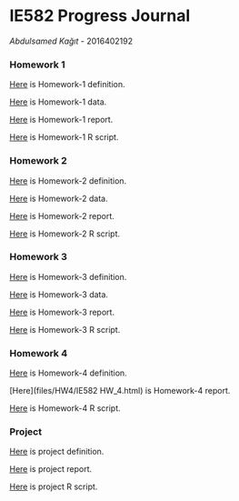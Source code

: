 # IE582 Progress Journal

_Abdulsamed Kağıt_ - 2016402192

### Homework 1

[Here](files/HW1/Homework1.pdf) is Homework-1 definition.

[Here](files/HW1/E0.zip) is Homework-1 data.

[Here](files/HW1/HW-1.html) is Homework-1  report.

[Here](files/HW1/Full_R_Code_HW_1.R) is Homework-1 R script.

### Homework 2

[Here](files/HW2/Homework2.pdf) is Homework-2 definition.

[Here](files/HW2/UWave_TRAIN.zip) is Homework-2 data.

[Here](files/HW2/HW-2.html) is Homework-2  report.

[Here](files/HW2/Full_R_Code_HW_2.R) is Homework-2 R script.

### Homework 3

[Here](files/HW3/Homework3.pdf) is Homework-3 definition.

[Here](files/HW3/RealTimeConsumption-01012016-01122020.csv) is Homework-3 data.

[Here](files/HW3/HW-3.html) is Homework-3  report.

[Here](files/HW3/Full_R_Code_HW_3.R) is Homework-3 R script.

### Homework 4

[Here](files/HW4/Homework4.pdf) is Homework-4 definition.


[Here](files/HW4/IE582 HW_4.html) is Homework-4  report.

[Here](files/HW4/Full_R_Code_HW_4.R) is Homework-4 R script.

### Project

[Here](files/Project/Project.pdf) is project definition.

[Here](files/Project/Report.pdf) is project  report.

[Here](files/Project/Script.R) is project R script.





